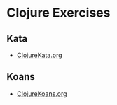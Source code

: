 # Clojure Exercises
## Kata
- [ClojureKata.org](http://clojurekatas.org)

## Koans
- [ClojureKoans.org](http://clojurekoans.com)
